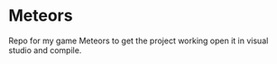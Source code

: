 # Meteors
Repo for my game Meteors
to get the project working open it in visual studio and compile.
